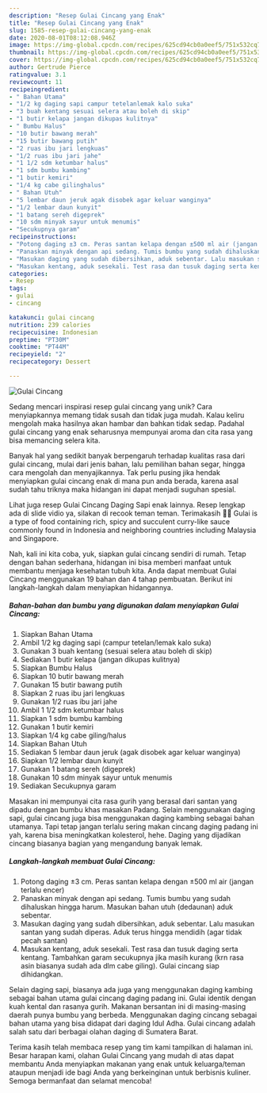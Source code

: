 ```yaml
---
description: "Resep Gulai Cincang yang Enak"
title: "Resep Gulai Cincang yang Enak"
slug: 1585-resep-gulai-cincang-yang-enak
date: 2020-08-01T08:12:08.946Z
image: https://img-global.cpcdn.com/recipes/625cd94cb0a0eef5/751x532cq70/gulai-cincang-foto-resep-utama.jpg
thumbnail: https://img-global.cpcdn.com/recipes/625cd94cb0a0eef5/751x532cq70/gulai-cincang-foto-resep-utama.jpg
cover: https://img-global.cpcdn.com/recipes/625cd94cb0a0eef5/751x532cq70/gulai-cincang-foto-resep-utama.jpg
author: Gertrude Pierce
ratingvalue: 3.1
reviewcount: 11
recipeingredient:
- " Bahan Utama"
- "1/2 kg daging sapi campur tetelanlemak kalo suka"
- "3 buah kentang sesuai selera atau boleh di skip"
- "1 butir kelapa jangan dikupas kulitnya"
- " Bumbu Halus"
- "10 butir bawang merah"
- "15 butir bawang putih"
- "2 ruas ibu jari lengkuas"
- "1/2 ruas ibu jari jahe"
- "1 1/2 sdm ketumbar halus"
- "1 sdm bumbu kambing"
- "1 butir kemiri"
- "1/4 kg cabe gilinghalus"
- " Bahan Utuh"
- "5 lembar daun jeruk agak disobek agar keluar wanginya"
- "1/2 lembar daun kunyit"
- "1 batang sereh digeprek"
- "10 sdm minyak sayur untuk menumis"
- "Secukupnya garam"
recipeinstructions:
- "Potong daging ±3 cm. Peras santan kelapa dengan ±500 ml air (jangan terlalu encer)"
- "Panaskan minyak dengan api sedang. Tumis bumbu yang sudah dihaluskan hingga harum. Masukan bahan utuh (dedaunan) aduk sebentar."
- "Masukan daging yang sudah dibersihkan, aduk sebentar. Lalu masukan santan yang sudah diperas. Aduk terus hingga mendidih (agar tidak pecah santan)"
- "Masukan kentang, aduk sesekali. Test rasa dan tusuk daging serta kentang. Tambahkan garam secukupnya jika masih kurang (krn rasa asin biasanya sudah ada dlm cabe giling). Gulai cincang siap dihidangkan."
categories:
- Resep
tags:
- gulai
- cincang

katakunci: gulai cincang 
nutrition: 239 calories
recipecuisine: Indonesian
preptime: "PT30M"
cooktime: "PT44M"
recipeyield: "2"
recipecategory: Dessert

---
```



![Gulai Cincang](https://img-global.cpcdn.com/recipes/625cd94cb0a0eef5/751x532cq70/gulai-cincang-foto-resep-utama.jpg)

Sedang mencari inspirasi resep gulai cincang yang unik? Cara menyiapkannya memang tidak susah dan tidak juga mudah. Kalau keliru mengolah maka hasilnya akan hambar dan bahkan tidak sedap. Padahal gulai cincang yang enak seharusnya mempunyai aroma dan cita rasa yang bisa memancing selera kita.

Banyak hal yang sedikit banyak berpengaruh terhadap kualitas rasa dari gulai cincang, mulai dari jenis bahan, lalu pemilihan bahan segar, hingga cara mengolah dan menyajikannya. Tak perlu pusing jika hendak menyiapkan gulai cincang enak di mana pun anda berada, karena asal sudah tahu triknya maka hidangan ini dapat menjadi suguhan spesial.

Lihat juga resep Gulai Cincang Daging Sapi enak lainnya. Resep lengkap ada di slide vidio ya, silakan di recook teman teman. Terimakasih 🙂🙂 Gulai is a type of food containing rich, spicy and succulent curry-like sauce commonly found in Indonesia and neighboring countries including Malaysia and Singapore.


Nah, kali ini kita coba, yuk, siapkan gulai cincang sendiri di rumah. Tetap dengan bahan sederhana, hidangan ini bisa memberi manfaat untuk membantu menjaga kesehatan tubuh kita. Anda dapat membuat Gulai Cincang menggunakan 19 bahan dan 4 tahap pembuatan. Berikut ini langkah-langkah dalam menyiapkan hidangannya.

<!--inarticleads1-->

##### Bahan-bahan dan bumbu yang digunakan dalam menyiapkan Gulai Cincang:

1. Siapkan  Bahan Utama
1. Ambil 1/2 kg daging sapi (campur tetelan/lemak kalo suka)
1. Gunakan 3 buah kentang (sesuai selera atau boleh di skip)
1. Sediakan 1 butir kelapa (jangan dikupas kulitnya)
1. Siapkan  Bumbu Halus
1. Siapkan 10 butir bawang merah
1. Gunakan 15 butir bawang putih
1. Siapkan 2 ruas ibu jari lengkuas
1. Gunakan 1/2 ruas ibu jari jahe
1. Ambil 1 1/2 sdm ketumbar halus
1. Siapkan 1 sdm bumbu kambing
1. Gunakan 1 butir kemiri
1. Siapkan 1/4 kg cabe giling/halus
1. Siapkan  Bahan Utuh
1. Sediakan 5 lembar daun jeruk (agak disobek agar keluar wanginya)
1. Siapkan 1/2 lembar daun kunyit
1. Gunakan 1 batang sereh (digeprek)
1. Gunakan 10 sdm minyak sayur untuk menumis
1. Sediakan Secukupnya garam


Masakan ini mempunyai cita rasa gurih yang berasal dari santan yang dipadu dengan bumbu khas masakan Padang. Selain menggunakan daging sapi, gulai cincang juga bisa menggunakan daging kambing sebagai bahan utamanya. Tapi tetap jangan terlalu sering makan cincang daging padang ini yah, karena bisa meningkatkan kolesterol, hehe. Daging yang dijadikan cincang biasanya bagian yang mengandung banyak lemak. 

<!--inarticleads2-->

##### Langkah-langkah membuat Gulai Cincang:

1. Potong daging ±3 cm. Peras santan kelapa dengan ±500 ml air (jangan terlalu encer)
1. Panaskan minyak dengan api sedang. Tumis bumbu yang sudah dihaluskan hingga harum. Masukan bahan utuh (dedaunan) aduk sebentar.
1. Masukan daging yang sudah dibersihkan, aduk sebentar. Lalu masukan santan yang sudah diperas. Aduk terus hingga mendidih (agar tidak pecah santan)
1. Masukan kentang, aduk sesekali. Test rasa dan tusuk daging serta kentang. Tambahkan garam secukupnya jika masih kurang (krn rasa asin biasanya sudah ada dlm cabe giling). Gulai cincang siap dihidangkan.


Selain daging sapi, biasanya ada juga yang menggunakan daging kambing sebagai bahan utama gulai cincang daging padang ini. Gulai identik dengan kuah kental dan rasanya gurih. Makanan bersantan ini di masing-masing daerah punya bumbu yang berbeda. Menggunakan daging cincang sebagai bahan utama yang bisa didapat dari daging Idul Adha. Gulai cincang adalah salah satu dari berbagai olahan daging di Sumatera Barat. 

Terima kasih telah membaca resep yang tim kami tampilkan di halaman ini. Besar harapan kami, olahan Gulai Cincang yang mudah di atas dapat membantu Anda menyiapkan makanan yang enak untuk keluarga/teman ataupun menjadi ide bagi Anda yang berkeinginan untuk berbisnis kuliner. Semoga bermanfaat dan selamat mencoba!
